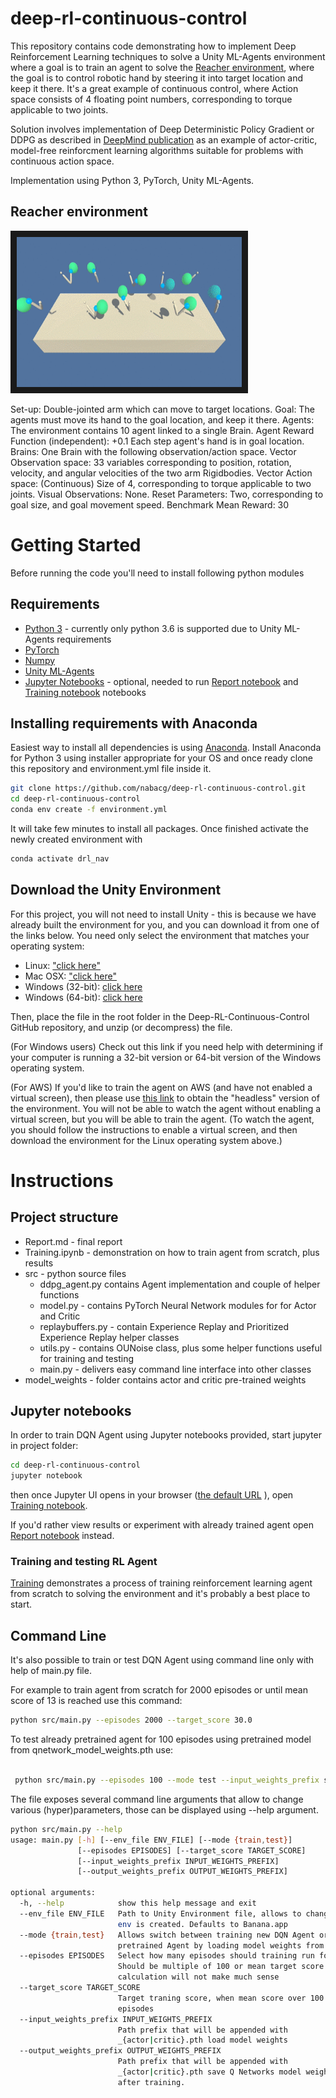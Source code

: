 # deep-rl-continuous-control
This repository contains code demonstrating how to implement Deep Reinforcement Learning techniques to solve a Unity ML-Agents environment where a goal is to train an agent to solve the [Reacher environment](https://github.com/Unity-Technologies/ml-agents/blob/master/docs/Learning-Environment-Examples.md#reacher), where the goal is to control robotic hand by steering it into target location and keep it there. It's a great example of continuous control, where Action space consists of 4 floating point numbers, corresponding to torque applicable to two joints.

Solution involves implementation of Deep Deterministic Policy Gradient or DDPG as described in [DeepMind publication](https://arxiv.org/abs/1509.02971) as an example of actor-critic, model-free reinforcment learning algorithms suitable for problems with continuous action space.

Implementation using Python 3, PyTorch, Unity ML-Agents.

## Reacher environment 
<img src="https://github.com/nabacg/deep-rl-continuous-control/blob/master/images/reacher-env.gif?raw=true" width="360" height="240" border="10" />

Set-up: Double-jointed arm which can move to target locations.
Goal: The agents must move its hand to the goal location, and keep it there.
Agents: The environment contains 10 agent linked to a single Brain.
Agent Reward Function (independent):
+0.1 Each step agent's hand is in goal location.
Brains: One Brain with the following observation/action space.
Vector Observation space: 33 variables corresponding to position, rotation, velocity, and angular velocities of the two arm Rigidbodies.
Vector Action space: (Continuous) Size of 4, corresponding to torque applicable to two joints.
Visual Observations: None.
Reset Parameters: Two, corresponding to goal size, and goal movement speed.
Benchmark Mean Reward: 30

# Getting Started
Before running the code you'll need to install following python modules

## Requirements 

- [Python 3](https://www.python.org/) - currently only python 3.6 is supported due to Unity ML-Agents requirements
- [PyTorch](https://www.pytorch.org)
- [Numpy](http://www.numpy.org/)
- [Unity ML-Agents](https://github.com/Unity-Technologies/ml-agents/blob/master/docs/Installation.md) 
- [Jupyter Notebooks](https://jupyter.org/) - optional, needed to run [Report notebook](Report.ipynb) and [Training notebook](Training.ipynb) notebooks

## Installing requirements with Anaconda
Easiest way to install all dependencies is using [Anaconda](https://www.anaconda.com/distribution/). Install Anaconda for Python 3 using installer appropriate for your OS and once ready clone this repository and environment.yml file inside it.

```bash
git clone https://github.com/nabacg/deep-rl-continuous-control.git
cd deep-rl-continuous-control
conda env create -f environment.yml

```
It will take few minutes to install all packages. Once finished activate the newly created environment with

```bash
conda activate drl_nav
``` 

## Download the Unity Environment
For this project, you will not need to install Unity - this is because we have already built the environment for you, and you can download it from one of the links below. You need only select the environment that matches your operating system:


- Linux: ["click here"](href="https://s3-us-west-1.amazonaws.com/udacity-drlnd/P2/Reacher/Reacher_Linux.zip)
- Mac OSX: ["click here"](https://s3-us-west-1.amazonaws.com/udacity-drlnd/P2/Reacher/Reacher.app.zip)
- Windows (32-bit): [click here](https://s3-us-west-1.amazonaws.com/udacity-drlnd/P2/Reacher/Reacher_Windows_x86.zip)
- Windows (64-bit): [click here](https://s3-us-west-1.amazonaws.com/udacity-drlnd/P2/Reacher/Reacher_Windows_x86_64.zip)

Then, place the file in the root folder in the Deep-RL-Continuous-Control GitHub repository, and unzip (or decompress) the file.

(For Windows users) Check out this link if you need help with determining if your computer is running a 32-bit version or 64-bit version of the Windows operating system.

(For AWS) If you'd like to train the agent on AWS (and have not enabled a virtual screen), then please use [this link](https://s3-us-west-1.amazonaws.com/udacity-drlnd/P2/Reacher/Reacher_NoVis.zip) to obtain the "headless" version of the environment. You will not be able to watch the agent without enabling a virtual screen, but you will be able to train the agent. (To watch the agent, you should follow the instructions to enable a virtual screen, and then download the environment for the Linux operating system above.)

# Instructions 

## Project structure


- Report.md - final report 
- Training.ipynb - demonstration on how to train agent from scratch, plus results
- src - python source files
    - ddpg_agent.py contains Agent implementation and couple of helper functions
    - model.py - contains PyTorch Neural Network modules for for Actor and Critic
    - replaybuffers.py - contain Experience Replay and Prioritized Experience Replay helper classes
    - utils.py - contains OUNoise class, plus some helper functions useful for training and testing
    - main.py - delivers easy command line interface into other classes
- model_weights - folder contains actor and critic pre-trained weights


## Jupyter notebooks
In order to train DQN Agent using Jupyter notebooks provided, start jupyter in project folder:

```bash
cd deep-rl-continuous-control
jupyter notebook 
``` 

then once Jupyter UI opens in your browser ([the default URL](http://localhost:8888/tree/) ),  open [Training notebook](Training.ipynb). 

If you'd rather view results or experiment with already trained agent open [Report notebook](Report.ipynb) instead.

### Training and testing RL Agent
[Training](Training.ipynb) demonstrates a process of training reinforcement learning agent from scratch to solving the environment and it's probably a best place to start.

## Command Line

It's also possible to train or test DQN Agent using command line only with help of main.py file. 

For example to train agent from scratch for 2000 episodes or until mean score of 13 is reached use this command:

```bash
python src/main.py --episodes 2000 --target_score 30.0
```

 To test already pretrained agent for 100 episodes using pretrained model from  qnetwork_model_weights.pth use: 
```bash

 python src/main.py --episodes 100 --mode test --input_weights_prefix solution_model

```

The file exposes several command line arguments that allow to change various (hyper)parameters, those can be displayed using --help argument.

```bash
python src/main.py --help
usage: main.py [-h] [--env_file ENV_FILE] [--mode {train,test}]
               [--episodes EPISODES] [--target_score TARGET_SCORE]
               [--input_weights_prefix INPUT_WEIGHTS_PREFIX]
               [--output_weights_prefix OUTPUT_WEIGHTS_PREFIX]

optional arguments:
  -h, --help            show this help message and exit
  --env_file ENV_FILE   Path to Unity Environment file, allows to change which
                        env is created. Defaults to Banana.app
  --mode {train,test}   Allows switch between training new DQN Agent or test
                        pretrained Agent by loading model weights from file
  --episodes EPISODES   Select how many episodes should training run for.
                        Should be multiple of 100 or mean target score
                        calculation will not make much sense
  --target_score TARGET_SCORE
                        Target traning score, when mean score over 100
                        episodes
  --input_weights_prefix INPUT_WEIGHTS_PREFIX
                        Path prefix that will be appended with
                        _{actor|critic}.pth load model weights
  --output_weights_prefix OUTPUT_WEIGHTS_PREFIX
                        Path prefix that will be appended with
                        _{actor|critic}.pth save Q Networks model weights
                        after training.

```
